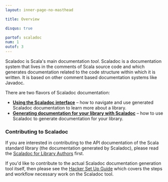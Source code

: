 ```yaml
---
layout: inner-page-no-masthead

title: Overview

disqus: true

partof: scaladoc
num: 1
outof: 3
---
```


Scaladoc is Scala's main documentation _tool_. Scaladoc is a documentation
system that lives in the comments of Scala source code and which generates
documentation related to the code structure within which it is written. It is
based on other comment based documentation systems like Javadoc.

There are two flavors of Scaladoc documentation:

  - **[Using the Scaladoc interface](/overviews/scaladoc/interface.html)** – how to navigate and use generated Scaladoc documentation to learn more about a library.
  - **[Generating documentation for your library with Scaladoc](/overviews/scaladoc/for-library-authors.html)** – how to use Scaladoc to generate documentation for your library.

### Contributing to Scaladoc

If you are interested in contributing to the API documentation of the Scala
standard library (the documentation generated by Scaladoc), please read the
[Scaladoc for Library Authors](/overviews/scaladoc/basics.html) first.

If you'd like to contribute to the actual Scaladoc documentation generation
tool itself, then please see the
[Hacker Set Up Guide](http://scala-lang.org/contribute/hacker-guide.html#2_set_up)
which covers the steps and workflow necessary work on the Scaladoc tool.
